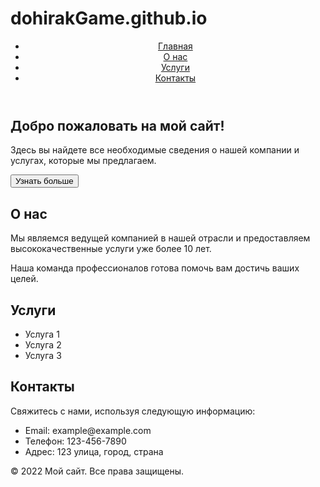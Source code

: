 # dohirakGame.github.io
<html>
<head>
  <title>
    Мой сайт
  </title>
  <link rel="stylesheet" type="text/css" href="styles.css">
</head>
<body>
  <header class="header">
    <nav class="navbar">
      <ul class="nav-list">
        <li><a href="#">Главная</a></li>
        <li><a href="#">О нас</a></li>
        <li><a href="#">Услуги</a></li>
        <li><a href="#">Контакты</a></li>
      </ul>
    </nav>
  </header>

  <section class="hero-section">
    <h1>Добро пожаловать на мой сайт!</h1>
    <p>Здесь вы найдете все необходимые сведения о нашей компании и услугах, которые мы предлагаем.</p>
    <button class="cta-button">Узнать больше</button>
  </section>

  <section class="about-section">
    <h2>О нас</h2>
    <p>Мы являемся ведущей компанией в нашей отрасли и предоставляем высококачественные услуги уже более 10 лет.</p>
    <p>Наша команда профессионалов готова помочь вам достичь ваших целей.</p>
  </section>

  <section class="services-section">
    <h2>Услуги</h2>
    <ul class="services-list">
      <li>Услуга 1</li>
      <li>Услуга 2</li>
      <li>Услуга 3</li>
    </ul>
  </section>

  <section class="contact-section">
    <h2>Контакты</h2>
    <p>Свяжитесь с нами, используя следующую информацию:</p>
    <ul class="contact-list">
      <li>Email: example@example.com</li>
      <li>Телефон: 123-456-7890</li>
      <li>Адрес: 123 улица, город, страна</li>
    </ul>
  </section>

  <footer class="footer">
    <p>&copy; 2022 Мой сайт. Все права защищены.</p>
  </footer>
</body>
</html>
